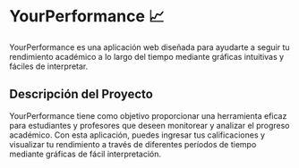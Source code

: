# YourPerformance 📈
YourPerformance es una aplicación web diseñada para ayudarte a seguir tu rendimiento académico a lo largo del tiempo mediante gráficas intuitivas y fáciles de interpretar.

## Descripción del Proyecto
YourPerformance tiene como objetivo proporcionar una herramienta eficaz para estudiantes y profesores que deseen monitorear y analizar el progreso académico. Con esta aplicación, puedes ingresar tus calificaciones y visualizar tu rendimiento a través de diferentes períodos de tiempo mediante gráficas de fácil interpretación.
